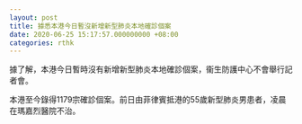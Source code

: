 ```yaml
---
layout: post
title: 據悉本港今日暫沒新增新型肺炎本地確診個案
date: 2020-06-25 15:17:57.000000000 +08:00
categories: rthk
---
```


據了解，本港今日暫時沒有新增新型肺炎本地確診個案，衞生防護中心不會舉行記者會。

本港至今錄得1179宗確診個案。前日由菲律賓抵港的55歲新型肺炎男患者，凌晨在瑪嘉烈醫院不治。
